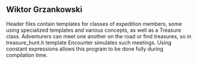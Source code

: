 Wiktor Grzankowski
------------------
Header files contain templates for classes of expedition members,
some using specialized templates and various concepts,
as well as a Treasure class. Adventurers can meet
one another on the road or find treasures, 
so in treasure_hunt.h template
Encounter simulates such meetings. Using constant 
expressions allows this program to be done fully during
compilation time.
